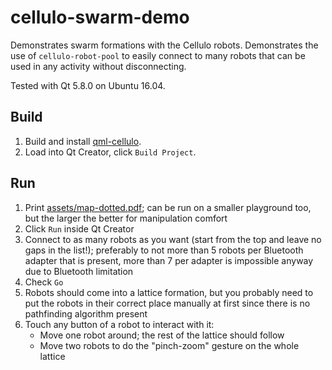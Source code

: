 cellulo-swarm-demo
==================

Demonstrates swarm formations with the Cellulo robots. Demonstrates the use of `cellulo-robot-pool` to easily connect
to many robots that can be used in any activity without disconnecting.

Tested with Qt 5.8.0 on Ubuntu 16.04.

Build
-----

1. Build and install [qml-cellulo](../../).
1. Load into Qt Creator, click `Build Project`.

Run
---

1. Print [assets/map-dotted.pdf](assets/map-dotted.pdf); can be run on a smaller playground too, but the larger the better for manipulation comfort
1. Click `Run` inside Qt Creator
1. Connect to as many robots as you want (start from the top and leave no gaps in the list!); preferably to not more than 5 robots per Bluetooth adapter that is present, more than 7 per adapter is impossible anyway due to Bluetooth limitation
1. Check `Go`
1. Robots should come into a lattice formation, but you probably need to put the robots in their correct place manually at first since there is no pathfinding algorithm present
1. Touch any button of a robot to interact with it:
    - Move one robot around; the rest of the lattice should follow
    - Move two robots to do the "pinch-zoom" gesture on the whole lattice
